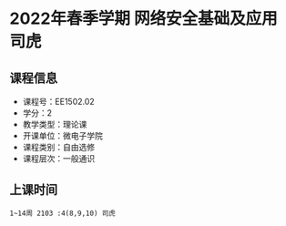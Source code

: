 # 2022年春季学期 网络安全基础及应用 司虎






## 课程信息

- 课程号：EE1502.02
- 学分：2
- 教学类型：理论课
- 开课单位：微电子学院
- 课程类别：自由选修
- 课程层次：一般通识

## 上课时间

```
1~14周 2103 :4(8,9,10) 司虎
```

